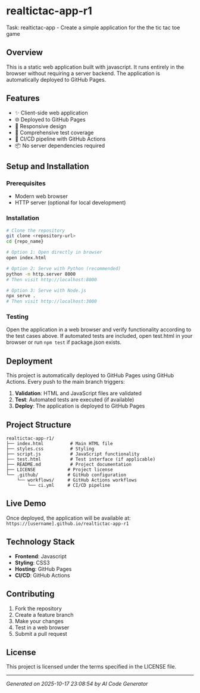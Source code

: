 # realtictac-app-r1

Task: realtictac-app - Create a simple application for the the tic tac toe game

## Overview

This is a static web application built with javascript. It runs entirely in the browser without requiring a server backend. The application is automatically deployed to GitHub Pages.

## Features

- ✨ Client-side web application
- 🌐 Deployed to GitHub Pages
- 📱 Responsive design
- 🧪 Comprehensive test coverage
- 🚀 CI/CD pipeline with GitHub Actions
- 📦 No server dependencies required


## Setup and Installation


### Prerequisites
- Modern web browser
- HTTP server (optional for local development)

### Installation
```bash
# Clone the repository
git clone <repository-url>
cd {repo_name}

# Option 1: Open directly in browser
open index.html

# Option 2: Serve with Python (recommended)
python -m http.server 8000
# Then visit http://localhost:8000

# Option 3: Serve with Node.js
npx serve .
# Then visit http://localhost:3000
```

### Testing
Open the application in a web browser and verify functionality according to the test cases above.
If automated tests are included, open test.html in your browser or run `npm test` if package.json exists.


## Deployment

This project is automatically deployed to GitHub Pages using GitHub Actions. Every push to the main branch triggers:

1. **Validation**: HTML and JavaScript files are validated
2. **Test**: Automated tests are executed (if available)
3. **Deploy**: The application is deployed to GitHub Pages

## Project Structure

```
realtictac-app-r1/
├── index.html          # Main HTML file
├── styles.css          # Styling
├── script.js           # JavaScript functionality
├── test.html           # Test interface (if applicable)
├── README.md           # Project documentation
├── LICENSE            # Project license
└── .github/           # GitHub configuration
    └── workflows/     # GitHub Actions workflows
        └── ci.yml     # CI/CD pipeline
```

## Live Demo

Once deployed, the application will be available at:
`https://[username].github.io/realtictac-app-r1`

## Technology Stack

- **Frontend**: Javascript
- **Styling**: CSS3
- **Hosting**: GitHub Pages
- **CI/CD**: GitHub Actions

## Contributing

1. Fork the repository
2. Create a feature branch
3. Make your changes
4. Test in a web browser
5. Submit a pull request

## License

This project is licensed under the terms specified in the LICENSE file.

---

*Generated on 2025-10-17 23:08:54 by AI Code Generator*
